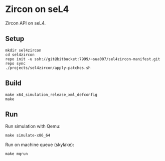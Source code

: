 # Zircon on seL4

Zircon API on seL4.

## Setup

```
mkdir sel4zircon
cd sel4zircon
repo init -u ssh://git@bitbucket:7999/~sua007/sel4zircon-manifest.git
repo sync
./projects/sel4zircon/apply-patches.sh
```

## Build

```
make x64_simulation_release_xml_defconfig
make
```

## Run

Run simulation with Qemu:
```
make simulate-x86_64
```

Run on machine queue (skylake):
```
make mqrun
```
